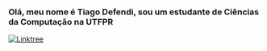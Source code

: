 ### Olá, meu nome é Tiago Defendi, sou um estudante de Ciências da Computação na UTFPR

[![Linktree](https://img.shields.io/badge/linktree-39E09B?style=for-the-badge&logo=linktree&logoColor=white)](https://linktr.ee/tiago_defendi)
